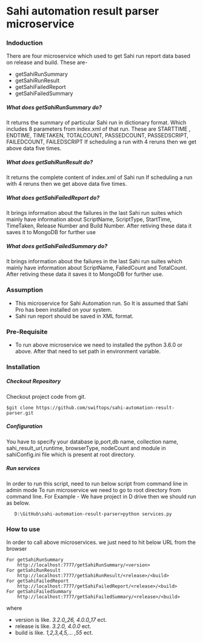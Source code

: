 # Sahi automation result parser microservice

### Indoduction
There are four microservice which used to get Sahi run report data based on release and build. 
These are-
* getSahiRunSummary
* getSahiRunResult
* getSahiFailedReport
* getSahiFailedSummary

##### What does getSahiRunSummary do?
It returns the summary of particular Sahi run in dictionary format. Which includes 8 parameters from index.xml of that run. These are  STARTTIME , ENDTIME, TIMETAKEN, TOTALCOUNT, PASSEDCOUNT, PASSEDSCRIPT, FAILEDCOUNT, FAILEDSCRIPT
If scheduling a run with  4 reruns then we get above data five times.

##### What does getSahiRunResult do?
It returns the complete content of index.xml of Sahi run
If scheduling a run with  4 reruns then we get above data five times.

##### What does getSahiFailedReport do?
It brings information about the failures in the last Sahi run suites which mainly have information about ScriptName, ScriptType, StartTime, TimeTaken, Release Number and Build Number. After retiving these data it saves it to MongoDB for further use

##### What does getSahiFailedSummary do?
It brings information about the failures in the last Sahi run suites which mainly have information about ScriptName, FailedCount and TotalCount. After retiving these data it saves it to MongoDB for further use.

### Assumption

* This microservice for Sahi Automation run. So It is assumed that Sahi Pro has been installed on your system.
* Sahi run report should be saved in XML format.


### Pre-Requisite

* To run above microservice we need to installed the python 3.6.0 or above. After that need to set path in environment variable.


### Installation
##### Checkout Repository
Checkout project code from git.
```
$git clone https://github.com/swiftops/sahi-automation-result-parser.git
```
##### Configuration
You have to specify your database ip,port,db name, collection name, sahi_result_url,runtime, browserType, nodeCount and module in sahiConfig.ini file which is present at root directory.

##### Run services
In order to run this script, need to run below script from command line in admin mode
To run microservice we need to go to root directory from command line. For Example -
We have project in D drive then we should run as below.

```
   D:\GitHub\sahi-automation-result-parser>python services.py
``` 

### How to use
In order to call above microservices. we just need to hit below URL  from the browser

```
For getSahiRunSummary
    http://localhost:7777/getSahiRunSummary/<version>
For getSahiRunResult
    http://localhost:7777/getSahiRunResult/<release>/<build>
For getSahiFailedReport
    http://localhost:7777/getSahiFailedReport/<release>/<build>
For getSahiFailedSummary
    http://localhost:7777/getSahiFailedSummary/<release>/<build>
```
where
* version is like. _3.2.0_26, 4.0.0_17_ ect.
* release is like. _3.2.0, 4.0.0_ ect.
* build is like. _1,2,3,4,5,... ,55_ ect.
